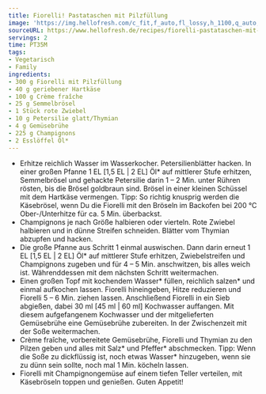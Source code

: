 ```yaml
---
title: Fiorelli! Pastataschen mit Pilzfüllung
image: 'https://img.hellofresh.com/c_fit,f_auto,fl_lossy,h_1100,q_auto,w_2600/hellofresh_s3/image/fiorelli-pastataschen-mit-pilzfullung-7b559a55.jpg'
sourceURL: https://www.hellofresh.de/recipes/fiorelli-pastataschen-mit-pilzfullung-63282e36a3a156c3b909e2ec
servings: 2
time: PT35M
tags:
- Vegetarisch
- Family
ingredients:
- 300 g Fiorelli mit Pilzfüllung
- 40 g geriebener Hartkäse
- 100 g Crème fraîche
- 25 g Semmelbrösel
- 1 Stück rote Zwiebel
- 10 g Petersilie glatt/Thymian
- 4 g Gemüsebrühe
- 225 g Champignons
- 2 Esslöffel Öl*
---
```


- Erhitze reichlich Wasser im Wasserkocher.  Petersilienblätter hacken.  In einer großen Pfanne 1 EL [1,5 EL | 2 EL] Öl\* auf mittlerer Stufe erhitzen, Semmelbrösel und gehackte Petersilie darin 1 – 2 Min. unter Rühren rösten, bis die Brösel goldbraun sind. Brösel in einer kleinen Schüssel mit dem Hartkäse vermengen.  Tipp: So richtig knusprig werden die Käsebrösel, wenn Du die Fiorelli mit den Bröseln im Backofen bei 200 °C Ober-/Unterhitze für ca. 5 Min. überbackst.
- Champignons je nach Größe halbieren oder vierteln.  Rote Zwiebel halbieren und in dünne Streifen schneiden.  Blätter vom Thymian abzupfen und hacken.
- Die große Pfanne aus Schritt 1 einmal auswischen. Dann darin erneut 1 EL [1,5 EL | 2 EL] Öl\* auf mittlerer Stufe erhitzen, Zwiebelstreifen und Champignons zugeben und für 4 – 5 Min. anschwitzen, bis alles weich ist.  Währenddessen mit dem nächsten Schritt weitermachen.
- Einen großen Topf mit kochendem Wasser\* füllen, reichlich salzen\* und einmal aufkochen lassen. Fiorelli hineingeben, Hitze reduzieren und Fiorelli 5 – 6 Min. ziehen lassen. Anschließend Fiorelli in ein Sieb abgießen, dabei 30 ml [45 ml | 60 ml] Kochwasser auffangen. Mit diesem aufgefangenem Kochwasser und der mitgelieferten Gemüsebrühe eine Gemüsebrühe zubereiten.  In der Zwischenzeit mit der Soße weitermachen.
- Crème fraîche, vorbereitete Gemüsebrühe, Fiorelli und Thymian zu den Pilzen geben und alles mit Salz\* und Pfeffer\* abschmecken.  Tipp: Wenn die Soße zu dickflüssig ist, noch etwas Wasser\* hinzugeben, wenn sie zu dünn sein sollte, noch mal 1 Min. köcheln lassen.
- Fiorelli mit Champignongemüse auf einem tiefen Teller verteilen, mit Käsebröseln toppen und genießen.  Guten Appetit!
